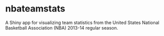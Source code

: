nbateamstats
============

A Shiny app for visualizing team statistics from the United States National Basketball Association (NBA) 2013-14 regular season.
